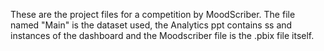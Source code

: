 These are the project files for a competition by MoodScriber. The file named "Main" is the dataset used, the Analytics ppt contains ss and instances of the dashboard and the Moodscriber file is the .pbix file itself.
